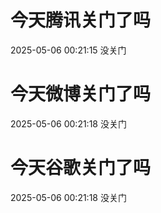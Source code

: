 # 今天腾讯关门了吗

2025-05-06 00:21:15 没关门

# 今天微博关门了吗

2025-05-06 00:21:18 没关门

# 今天谷歌关门了吗

2025-05-06 00:21:18 没关门

